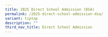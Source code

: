 ```yaml
---
title: 2025 Direct School Admission (DSA)
permalink: /2025-direct-school-admission-dsa/
variant: tiptap
description: ""
third_nav_title: Direct School Admission
---
```

